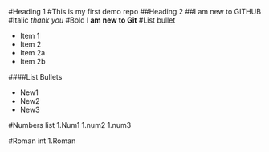 #Heading 1
#This is my first demo repo
##Heading 2
##I am new to GITHUB
#Italic
*thank you*
#Bold
**I am new to Git**
#List bullet
* Item 1
* Item 2
* Item 2a
* Item 2b

####List Bullets
* New1
* New2
* New3

#Numbers list
1.Num1
1.num2
1.num3

#Roman int
1.Roman

